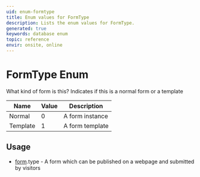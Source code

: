 ```yaml
---
uid: enum-formtype
title: Enum values for FormType
description: Lists the enum values for FormType.
generated: true
keywords: database enum
topic: reference
envir: onsite, online
---
```


# FormType Enum

What kind of form is this? Indicates if this is a normal form or a template

| Name | Value | Description |
|------|-------|-------------|
|Normal|0|A form instance|
|Template|1|A form template|

## Usage

* [form](../form.md).type - A form which can be published on a webpage and submitted by visitors

